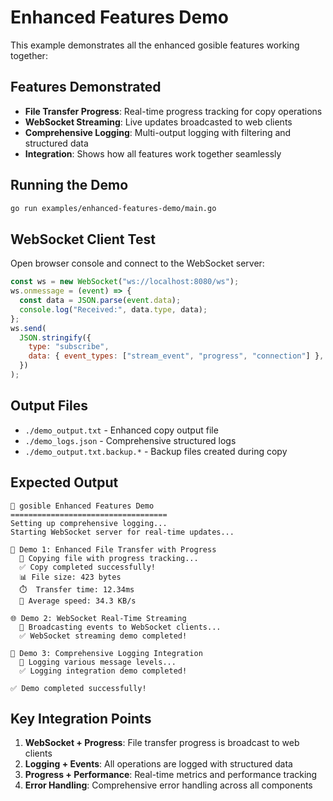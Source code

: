 # Enhanced Features Demo

This example demonstrates all the enhanced gosible features working together:

## Features Demonstrated

- **File Transfer Progress**: Real-time progress tracking for copy operations
- **WebSocket Streaming**: Live updates broadcasted to web clients
- **Comprehensive Logging**: Multi-output logging with filtering and structured data
- **Integration**: Shows how all features work together seamlessly

## Running the Demo

```bash
go run examples/enhanced-features-demo/main.go
```

## WebSocket Client Test

Open browser console and connect to the WebSocket server:

```javascript
const ws = new WebSocket("ws://localhost:8080/ws");
ws.onmessage = (event) => {
  const data = JSON.parse(event.data);
  console.log("Received:", data.type, data);
};
ws.send(
  JSON.stringify({
    type: "subscribe",
    data: { event_types: ["stream_event", "progress", "connection"] },
  })
);
```

## Output Files

- `./demo_output.txt` - Enhanced copy output file
- `./demo_logs.json` - Comprehensive structured logs
- `./demo_output.txt.backup.*` - Backup files created during copy

## Expected Output

```
🚀 gosible Enhanced Features Demo
===================================
Setting up comprehensive logging...
Starting WebSocket server for real-time updates...

📁 Demo 1: Enhanced File Transfer with Progress
  🔄 Copying file with progress tracking...
  ✅ Copy completed successfully!
  📊 File size: 423 bytes
  ⏱️  Transfer time: 12.34ms
  🚀 Average speed: 34.3 KB/s

🌐 Demo 2: WebSocket Real-Time Streaming
  📡 Broadcasting events to WebSocket clients...
  ✅ WebSocket streaming demo completed!

📝 Demo 3: Comprehensive Logging Integration
  📄 Logging various message levels...
  ✅ Logging integration demo completed!

✅ Demo completed successfully!
```

## Key Integration Points

1. **WebSocket + Progress**: File transfer progress is broadcast to web clients
2. **Logging + Events**: All operations are logged with structured data
3. **Progress + Performance**: Real-time metrics and performance tracking
4. **Error Handling**: Comprehensive error handling across all components
